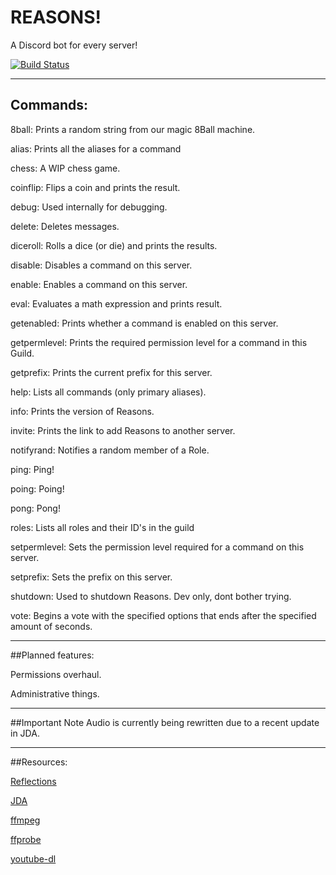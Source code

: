 # REASONS!
A Discord bot for every server! 

[![Build Status](https://travis-ci.com/srgood/Reasons.svg?token=FmxyPzr12XaUHxwzpgp8&branch=master)](https://travis-ci.com/srgood/Reasons)

***

## Commands:

8ball:  Prints a random string from our magic 8Ball machine.

alias:  Prints all the aliases for a command

chess:  A WIP chess game.

coinflip:  Flips a coin and prints the result.

debug:  Used internally for debugging.

delete:  Deletes messages.

diceroll:  Rolls a dice (or die) and prints the results.

disable:  Disables a command on this server.

enable:  Enables a command on this server.

eval:  Evaluates a math expression and prints result.

getenabled:  Prints whether a command is enabled on this server.

getpermlevel:  Prints the required permission level for a command in this Guild.

getprefix:  Prints the current prefix for this server.

help:  Lists all commands (only primary aliases).

info:  Prints the version of Reasons.

invite:  Prints the link to add Reasons to another server.

notifyrand:  Notifies a random member of a Role.

ping:  Ping!

poing:  Poing!

pong:  Pong!

roles:  Lists all roles and their ID's in the guild

setpermlevel:  Sets the permission level required for a command on this server.

setprefix:  Sets the prefix on this server.

shutdown:  Used to shutdown Reasons. Dev only, dont bother trying.

vote:  Begins a vote with the specified options that ends after the specified amount of seconds.

***

##Planned features:

Permissions overhaul.

Administrative things.

***

##Important Note
Audio is currently being rewritten due to a recent update in JDA.
***

##Resources:

[Reflections](https://github.com/ronmamo/reflections)

[JDA](https://github.com/DV8FromTheWorld/JDA)

[ffmpeg](https://www.ffmpeg.org)

[ffprobe](https://www.ffmpeg.org)

[youtube-dl](https://rg3.github.io/youtube-dl)

